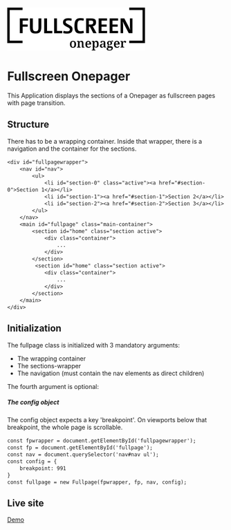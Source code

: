 ![TFullpage-Onepager-Logo](/dist/assets/images/fullscreen-onepager-logo.svg "Fullpage-Onepager-Logo")

# Fullscreen Onepager

This Application displays the sections of a Onepager as fullscreen pages with page transition.

## Structure

There has to be a wrapping container. Inside that wrapper, there is a navigation and the container for the sections.

```
<div id="fullpagewrapper">
    <nav id="nav">
        <ul>
            <li id="section-0" class="active"><a href="#section-0">Section 1</a></li>
            <li id="section-1"><a href="#section-1">Section 2</a></li>
            <li id="section-2"><a href="#section-2">Section 3</a></li>
        </ul>
    </nav>
    <main id="fullpage" class="main-container">
        <section id="home" class="section active">
            <div class="container">
                ...
            </div>
        </section>
         <section id="home" class="section active">
            <div class="container">
                ...
            </div>
        </section>
    </main>
</div>
```

## Initialization

The fullpage class is initialized with 3 mandatory arguments:

* The wrapping container
* The sections-wrapper
* The navigation (must contain the nav elements as direct children)

The fourth argument is optional: 

##### The config object

The config object expects a key 'breakpoint'. On viewports below that breakpoint, the whole page is scrollable.

```
const fpwrapper = document.getElementById('fullpagewrapper');
const fp = document.getElementById('fullpage');
const nav = document.querySelector('nav#nav ul');
const config = {
    breakpoint: 991
}
const fullpage = new Fullpage(fpwrapper, fp, nav, config);
```

## Live site

[Demo](https://fullscreen-onepager.netlify.app/) 